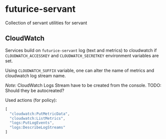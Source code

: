 # futurice-servant

Collection of servant utilities for servant

## CloudWatch

Services build on `futurice-servant` log (text and metrics) to cloudwatch
if `CLOUDWATCH_ACCESSKEY` and `CLOUDWATCH_SECRETKEY` environment variables are set.

Using `CLOUDWATCH_SUFFIX` variable, one can alter the name of metrics and cloudwatch log stream name.

*Note:* CloudWatch Logs Stream have to be created from the console.
TODO: Should they be autocreated?

Used actions (for policy):

```javascript
[
  "cloudwatch:PutMetricData",
  "cloudwatch:ListMetrics",
  "logs:PutLogEvents",
  "logs:DescribeLogStreams"
]
```
